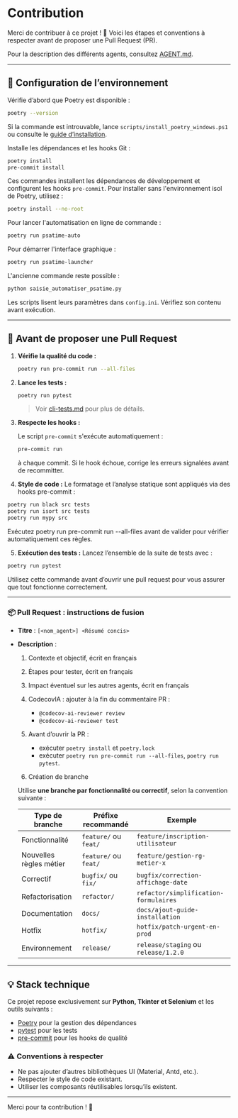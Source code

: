 # Contribution

Merci de contribuer à ce projet ! 🙌
Voici les étapes et conventions à respecter avant de proposer une Pull Request (PR).

Pour la description des différents agents, consultez [AGENT.md](../../AGENT.md).

---

## 🔧 Configuration de l’environnement

Vérifie d’abord que Poetry est disponible :

```bash
poetry --version
```

Si la commande est introuvable, lance `scripts/install_poetry_windows.ps1` ou
consulte le [guide d’installation](installation.md).

Installe les dépendances et les hooks Git :

```bash
poetry install
pre-commit install
```

Ces commandes installent les dépendances de développement et configurent les
hooks `pre-commit`.
Pour installer sans l'environnement isol de Poetry, utilisez :
```bash
poetry install --no-root
```

Pour lancer l'automatisation en ligne de commande :
```bash
poetry run psatime-auto
```
Pour démarrer l'interface graphique :
```bash
poetry run psatime-launcher
```
L'ancienne commande reste possible :
```bash
python saisie_automatiser_psatime.py
```
Les scripts lisent leurs paramètres dans `config.ini`. Vérifiez son contenu avant exécution.


---

## 🧪 Avant de proposer une Pull Request

1. **Vérifie la qualité du code :**

   ```bash
   poetry run pre-commit run --all-files
   ```

2. **Lance les tests :**

   ```bash
   poetry run pytest
   ```

   > Voir [cli-tests.md](cli-tests.md) pour plus de détails.

3. **Respecte les hooks :**

   Le script `pre-commit` s'exécute automatiquement :

   ```bash
   pre-commit run
   ```

   à chaque commit.
   Si le hook échoue, corrige les erreurs signalées avant de recommitter.

4. **Style de code :**
Le formatage et l’analyse statique sont appliqués via des hooks pre-commit :
```bash
poetry run black src tests
poetry run isort src tests
poetry run mypy src
```
Exécutez poetry run pre-commit run --all-files avant de valider pour vérifier automatiquement ces règles.

5. **Exécution des tests :**
Lancez l’ensemble de la suite de tests avec :
```bash
poetry run pytest
```
Utilisez cette commande avant d’ouvrir une pull request pour vous assurer que tout fonctionne correctement.


---

### 📦 Pull Request : instructions de fusion
- **Titre** : `[<nom_agent>] <Résumé concis>`
- **Description** :
  1. Contexte et objectif, écrit en français
  2. Étapes pour tester, écrit en français
  3. Impact éventuel sur les autres agents, écrit en français
  4. CodecovIA : ajouter à la fin du commentaire PR :
      - `@codecov-ai-reviewer review`
      - `@codecov-ai-reviewer test`
  5. Avant d’ouvrir la PR :
      - exécuter `poetry install` et `poetry.lock`
      - exécuter `poetry run pre-commit run --all-files`, `poetry run pytest`.

  6. Création de branche
     
  Utilise **une branche par fonctionnalité ou correctif**, selon la convention suivante :

  | Type de branche | Préfixe recommandé     | Exemple                                  |
  |-----------------|------------------------|------------------------------------------|
  | Fonctionnalité  | `feature/` ou `feat/`  | `feature/inscription-utilisateur`        |
  | Nouvelles règles métier  | `feature/` ou `feat/`  | `feature/gestion-rg-metier-x`        |
  | Correctif       | `bugfix/` ou `fix/`    | `bugfix/correction-affichage-date`       |
  | Refactorisation | `refactor/`            | `refactor/simplification-formulaires`    |
  | Documentation   | `docs/`                | `docs/ajout-guide-installation`          |
  | Hotfix          | `hotfix/`              | `hotfix/patch-urgent-en-prod`            |
  | Environnement   | `release/`             | `release/staging` ou `release/1.2.0`     |

---

## 💡 Stack technique

Ce projet repose exclusivement sur **Python, Tkinter et Selenium** et les outils suivants :

- [Poetry](https://python-poetry.org/) pour la gestion des dépendances
- [pytest](https://docs.pytest.org/) pour les tests
- [pre-commit](https://pre-commit.com/) pour les hooks de qualité

### ⚠️ Conventions à respecter

- Ne pas ajouter d’autres bibliothèques UI (Material, Antd, etc.).
- Respecter le style de code existant.
- Utiliser les composants réutilisables lorsqu’ils existent.

---

Merci pour ta contribution ! 🚀

